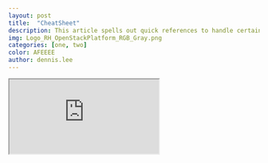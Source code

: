 ```yaml
---
layout: post
title:  "CheatSheet"
description: This article spells out quick references to handle certain "day-2" operation tasks in RHOSPv13.
img: Logo_RH_OpenStackPlatform_RGB_Gray.png
categories: [one, two]
color: AFEEEE
author: dennis.lee
---
```


<iframe src="https://docs.google.com/document/d/e/2PACX-1vRVS2-CX6KpVC7YU8gjK6w7CCRwim8EHKt1bQ2F1KMFKPN7vTQf8DWeYUuWxC7OMKYlqOh4rLW7BO-C/pub?embedded=true"></iframe>

